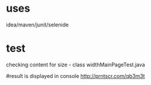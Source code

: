 # uses
idea/maven/junit/selenide

# test 
checking content for size -
class widthMainPageTest.java

#result
is displayed in console http://prntscr.com/qb3m3t
